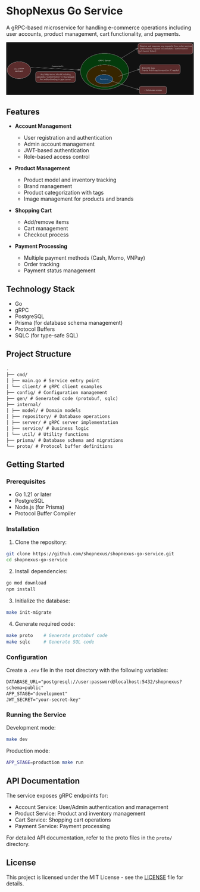 # ShopNexus Go Service

A gRPC-based microservice for handling e-commerce operations including user accounts, product management, cart functionality, and payments.

![Flow](https://raw.githubusercontent.com/shopnexus/shopnexus-go-service/refs/heads/main/flow.png)

## Features

- **Account Management**
  - User registration and authentication
  - Admin account management
  - JWT-based authentication
  - Role-based access control

- **Product Management**
  - Product model and inventory tracking
  - Brand management
  - Product categorization with tags
  - Image management for products and brands

- **Shopping Cart**
  - Add/remove items
  - Cart management
  - Checkout process

- **Payment Processing**
  - Multiple payment methods (Cash, Momo, VNPay)
  - Order tracking
  - Payment status management

## Technology Stack

- Go
- gRPC
- PostgreSQL
- Prisma (for database schema management)
- Protocol Buffers
- SQLC (for type-safe SQL)

## Project Structure

```
.
├── cmd/
│ ├── main.go # Service entry point
│ └── client/ # gRPC client examples
├── config/ # Configuration management
├── gen/ # Generated code (protobuf, sqlc)
├── internal/
│ ├── model/ # Domain models
│ ├── repository/ # Database operations
│ ├── server/ # gRPC server implementation
│ ├── service/ # Business logic
│ └── util/ # Utility functions
├── prisma/ # Database schema and migrations
└── proto/ # Protocol buffer definitions

```

## Getting Started

### Prerequisites

- Go 1.21 or later
- PostgreSQL
- Node.js (for Prisma)
- Protocol Buffer Compiler

### Installation

1. Clone the repository:

```bash
git clone https://github.com/shopnexus/shopnexus-go-service.git
cd shopnexus-go-service
```

2. Install dependencies:

```bash
go mod download
npm install
```

3. Initialize the database:

```bash
make init-migrate
```

4. Generate required code:

```bash
make proto    # Generate protobuf code
make sqlc     # Generate SQL code
```

### Configuration

Create a `.env` file in the root directory with the following variables:

```env
DATABASE_URL="postgresql://user:password@localhost:5432/shopnexus?schema=public"
APP_STAGE="development"
JWT_SECRET="your-secret-key"
```

### Running the Service

Development mode:

```bash
make dev
```

Production mode:

```bash
APP_STAGE=production make run
```

## API Documentation

The service exposes gRPC endpoints for:

- Account Service: User/Admin authentication and management
- Product Service: Product and inventory management
- Cart Service: Shopping cart operations
- Payment Service: Payment processing

For detailed API documentation, refer to the proto files in the `proto/` directory.

## License

This project is licensed under the MIT License - see the [LICENSE](LICENSE) file for details.
